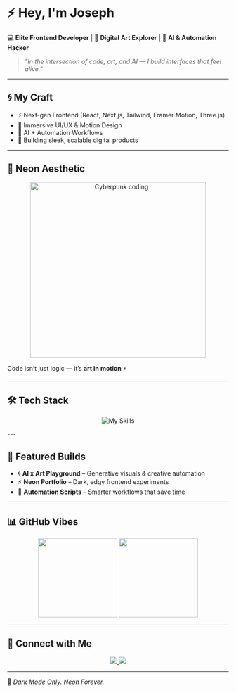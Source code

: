 # ⚡ Hey, I'm Joseph   

💻 **Elite Frontend Developer** | 🎨 **Digital Art Explorer** | 🤖 **AI & Automation Hacker**  

> *"In the intersection of code, art, and AI — I build interfaces that feel alive."*  

---

## 🌀 My Craft
- ⚡ Next-gen Frontend (React, Next.js, Tailwind, Framer Motion, Three.js)  
- 🎨 Immersive UI/UX & Motion Design  
- 🤖 AI + Automation Workflows  
- 🚀 Building sleek, scalable digital products  

---

## 🌌 Neon Aesthetic
<p align="center">
  <img src="https://media.giphy.com/media/xTiTnqUxyWbsAXq7Ju/giphy.gif" width="400" alt="Cyberpunk coding" />
</p>  

Code isn’t just logic — it’s **art in motion** ⚡  

---

## 🛠️ Tech Stack

<div align="center">

![My Skills](https://skillicons.dev/icons?i=js,ts,react,nextjs,tailwind,threejs,nodejs,python,git,figma,vite&perline=6)

</div>
---

## 🚀 Featured Builds
- 🌀 **AI x Art Playground** – Generative visuals & creative automation  
- ⚡ **Neon Portfolio** – Dark, edgy frontend experiments  
- 🤖 **Automation Scripts** – Smarter workflows that save time  

---

## 📊 GitHub Vibes
<p align="center">
  <img src="https://github-readme-stats.vercel.app/api?username=kingphenix&show_icons=true&theme=tokyonight&hide_border=true&bg_color=000000&title_color=00f0ff&icon_color=ff00ff&text_color=ffffff" height="180" />
  <img src="https://github-readme-stats.vercel.app/api/top-langs/?username=kingphenix&layout=compact&theme=tokyonight&hide_border=true&bg_color=000000&title_color=ff00ff&text_color=ffffff" height="180" />
</p>  

---

## 🔗 Connect with Me
<p align="center">
<a href="https://twitter.com/pheenix_x">
    <img src="https://img.shields.io/badge/Twitter-1DA1F2?style=for-the-badge&logo=twitter&logoColor=white" />
  </a>
  <a href="https://your-portfolio.com">
    <img src="https://img.shields.io/badge/Portfolio-FF00FF?style=for-the-badge&logo=firefox&logoColor=white" />
  </a>
</p>

---

🖤 *Dark Mode Only. Neon Forever.*
